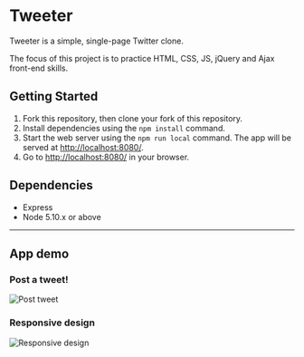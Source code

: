 # Tweeter

Tweeter is a simple, single-page Twitter clone.

The focus of this project is to practice HTML, CSS, JS, jQuery and Ajax front-end skills.

## Getting Started

1. Fork this repository, then clone your fork of this repository.
2. Install dependencies using the `npm install` command.
3. Start the web server using the `npm run local` command. The app will be served at <http://localhost:8080/>.
4. Go to <http://localhost:8080/> in your browser.

## Dependencies

- Express
- Node 5.10.x or above

---

## App demo
### Post a tweet!
![Post tweet](/docs/post-a-tweet.gif)


### Responsive design
![Responsive design](/docs/responsive-design.gif)

